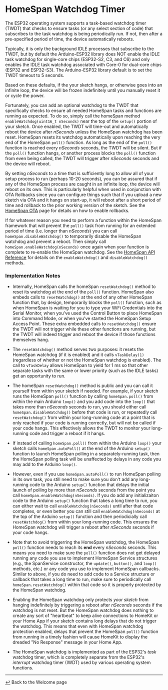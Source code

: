 # HomeSpan Watchdog Timer

The ESP32 operating system supports a task-based watchdog timer (TWDT) that checks to ensure tasks (or any select section of code) that subscribes to the task watchdog is being periodically run.  If not, then after a pre-specified period of time, the device automatically reboots.

Typically, it is only the background IDLE processes that subscribe to the TWDT, but by default the Arduino-ESP32 library does NOT enable the IDLE task watchdog for single-core chips (ESP32-S2, C3, and C6) and only enables the IDLE task watchdog associated with Core-0 for dual-core chips (ESP32 and ESP32-S3).  The Arduino-ESP32 library default is to set the TWDT timeout to 5 seconds.

Based on these defaults, if the your sketch hangs, or otherwise goes into an infinite loop, the device will be frozen indefinitely until you manually reset it or cycle the power.

Fortunately, you can add an optional watchdog to the TWDT that specifically checks to ensure all needed HomeSpan tasks and functions are running as expected.  To do so, simply call the homeSpan  method `enableWatchdog(uint16_t nSeconds)` near the top of the `setup()` portion of your sketch.   Once enabled, the TWDT will time-out and automatically reboot the device after *nSeconds* unless the HomeSpan watchdog has been reset.  HomeSpan resets its watchdog automatically upon reaching the very end of the HomeSpan `poll()` function.  As long as the end of the `poll()` function is reached every *nSeconds* seconds, the TWDT will be silent.  But if the `poll()` function hangs, or another process blocks the `poll()` function from even being called, the TWDT will trigger after *nSeconds* seconds and the device will reboot.

By setting *nSeconds* to a time that is sufficiently long to allow all of your setup process to run (perhaps 10-20 seconds), you can be assured that if any of the HomeSpan process are caught in an infinite loop, the device will reboot on its own.  This is particularly helpful when used in conjunction with OTA Rollbacks since you can configure things such that if you upload a new sketch via OTA and it hangs on start-up, it will reboot after a short period of time and rollback to the prior working version of the sketch.  See the [HomeSpan OTA](OTA.md) page for details on how to enable rollbacks.

If for whatever reason you need to perform a function within the HomeSpan framework that will prevent the `poll()` task from running for an extended period of time (i.e. longer than *nSeconds*) you can call `homeSpan.disableWatchdog()` to temporarily disable the HomeSpan watchdog and prevent a reboot.  Then simply call `homeSpan.enableWatchdog(nSeconds)` once again when your function is complete to re-enable the HomeSpan watchdog.  See the [HomeSpan API Reference](Reference.md) for details on the `enableWatchdog()` and `disableWatchdog()` methods.

### Implementation Notes

* Internally, HomeSpan calls the homeSpan `resetWatchdog()` method to reset its watchdog at the end of the `poll()` function.  HomeSpan also embeds calls to `resetWatchdog()` at the end of any other HomeSpan function that, by design, temporarily blocks the `poll()` function, such as when HomeSpan is waiting for you to type your WiFi Credentials into the Serial Monitor, when you've used the Control Button to place HomeSpan into Command Mode, or when you've started the HomeSpan Setup Access Point.  These extra embedded calls to `resetWatchdog()` ensure the TWDT will not trigger while these other functions are running, but the TWDT will indeed trigger and reboot the device if those functions themselves hang.
  
* The `resetWatchdog()` method serves two purposes:  it resets the HomeSpan watchdog (if it is enabled) and it calls `vTaskDelay(1)` (regardless of whether or not the HomeSpan watchdog is enabled).  The call to `vTaskDelay` allows HomeSpan to yield for 1 ms so that other separate tasks with the same or lower priority (such as the IDLE tasks) get an opportunity to run.

* The homeSpan `resetWatchdog()` method is public and you can call it yourself from within your sketch if needed.  For example, if your sketch runs the HomeSpan `poll()` function by calling `homeSpan.poll()` from within the main Arduino `loop()` and you add code into the `loop()` that takes more than *nSeconds* seconds to run, you should either call `homeSpan.disableWatchdog()` before that code is run, or repeatedly call `resetWatchdog()` from within your long-running code at a point that is only reached if your code is running correctly, but will not be called if your code hangs.  This effectively allows the TWDT to monitor your long-running code and trigger a reboot if it hangs.

* If instead of calling `homeSpan.poll()` from within the Arduino `loop()` your sketch calls `homeSpan.autoPoll()` at the end of the Arduino `setup()` function to launch HomeSpan polling in a separately-running task, then the HomeSpan polling task will be unaffected by delays in any code you may add to the Arduino `loop()`.

* However, even if you use `homeSpan.autoPoll()` to run HomeSpan polling in its own task, you still need to make sure you don't add any long-running code to the Arduino `setup()` function that delays the initial launch of polling by more than *nSeconds* seconds from the point you call `homeSpan.enableWatchdog(nSeconds)`.  If you do add any initializaiton code to the Arduino `setup()` function that takes a long time to run, you can either wait to call `enableWatchdog(nSeconds)` until after that code completes, or even better you can still call `enableWatchdog(nSeconds)` at the top of the Arduino `setup()` function and then periodicially call `resetWatchdog()` from within your long-running code.  This ensures the HomeSpan watchdog will trigger a reboot after *nSeconds* seconds if your code hangs.

* Note that to avoid triggerring the HomeSpan watchdog, the HomeSpan `poll()` function needs to reach its **end** every *nSeconds* seconds.  This means you need to make sure the `poll()` function does not get delayed running any code you use to implement HomeSpan Service structures (e.g., the SpanService constructor, the `update()`, `button()`, and `loop()` methods, etc.) or any code you use to implement HomeSpan callbacks.  Similar to above, if you do need to add code to a Service structure or callback that takes a long time to run, make sure to periodically call `homeSpan.resetWatchdog()` within that code so it is properly protected by the HomeSpan watchdog.

* Enabling the HomeSpan watchdog only protects *your sketch* from hanging indefinitely by triggering a reboot after *nSeconds* seconds if the watchdog is not reset.  But the HomeSpan watchdog does nothing to create any sort of "heartbeat" to keep alive connections to HomeKit or your Home App if your sketch contains long delays that do not trigger the watchdog.  This means that even with HomeSpan watchdog protection enabled, delays that prevent the HomeSpan `poll()` function from running in a timely fashion will cause HomeKit to display the dreaded "No Response" message in your Home App.

* The HomeSpan watchdog is implemented as part of the ESP32's *task* watchdog timer, which is completely separate from the ESP32's *interrupt* watchdog timer (IWDT) used by various operating system functions.

---

[↩️](../README.md) Back to the Welcome page
